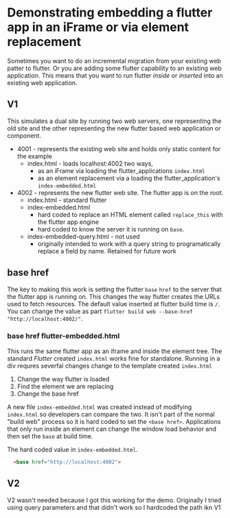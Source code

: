 # Demonstrating embedding a flutter app in an iFrame or via element replacement

Sometimes you want to do an incremental migration from your existing web patter to flutter.
Or you are adding some flutter capability to an existing web application.
This means that you want to run flutter _inside_ or _inserted_ into an existing web application.

## V1

This simulates a dual site by running two web servers, one representing the old site and the other representing the new flutter based web application or component.

* 4001 - represents the existing web site and holds only static content for the example
  * index.html - loads localhost:4002 two ways,
    * as an iFrame via loading the flutter_applications `index.html`
    * as an element replacement via a loading the flutter_application's `index-embedded.html`
* 4002 - represents the new flutter web site. The flutter app is on the root.
  * index.html - standard flutter
  * index-embedded.html
    * hard coded to replace an HTML element called `replace_this` with the flutter app engine
    * hard coded to know the server it is running on `base`.
  * index-embedded-query.html - not used
    * originally intended to work with a query string to programatically replace a field by name. Retained for future work

## base href

The key to making this work is setting the flutter `base` `href` to the server that the flutter app is running on.
This changes the way flutter creates the URLs used to fetch resources.  The default value inserted at flutter build time is `/`.
You can change the value as part `flutter build web --base-href "http://localhost:4002/"`.

### base href flutter-embedded.html

This runs the same flutter app as an iframe and inside the element tree.
The standard _Flutter_ created `index.html` works fine for standalone.
Running in a div requres severfal changes change to the template created `index.html`

1. Change the way flutter is loaded
2. Find the element we are replacing
3. Change the base href

A new file `index-embedded.html` was created instead of modifying `index.html` so developers can compare the two.
It isn't part of the normal "build web" process so it is hard coded to set the `<base href>`.
Applications that only run inside an element can change the window load behavior and then set the `base` at build time.

The hard coded value in `index-embedded.html`.

```html
  <base href="http://localhost:4002">
```

## V2

V2 wasn't needed because I got this working for the demo.  Originally I tried using query parameters and that didn't work so I hardcoded the path ikn V1